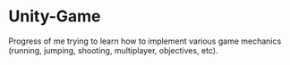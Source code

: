 # Unity-Game
Progress of me trying to learn how to implement various game mechanics (running, jumping, shooting, multiplayer, objectives, etc).
